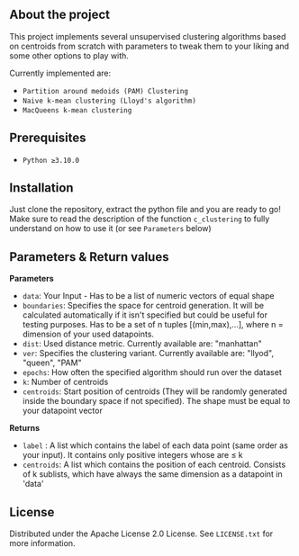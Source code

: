 <!-- ABOUT THE PROJECT -->
## About the project

This project implements several unsupervised clustering algorithms based on centroids from scratch with parameters to tweak them to your liking and some other options to play with. 

Currently implemented are:
- `Partition around medoids (PAM) Clustering`
- `Naive k-mean clustering (Lloyd's algorithm)`
- `MacQueens k-mean clustering`

## Prerequisites

- `Python ≥3.10.0`

## Installation

Just clone the repository, extract the python file and you are ready to go! Make sure to read the description of the function `c_clustering` to fully understand on how to use it (or see `Parameters` below)

## Parameters & Return values

**Parameters**

- `data`: Your Input - Has to be a list of numeric vectors of equal shape
- `boundaries`: Specifies	the space for centroid generation. It will be calculated automatically if it isn't specified but could be useful for testing purposes. Has to be a set of n tuples [(min,max),...], where n = dimension of your used datapoints.
- `dist`: Used distance metric. Currently available are: "manhattan"
- `ver`: Specifies the clustering variant. Currently available are: "llyod", "queen", "PAM"
- `epochs`: How often the specified algorithm should run over the dataset 
- `k`: Number of centroids
- `centroids`: Start position of centroids (They will be randomly generated inside the boundary space if not specified). The shape must be equal to your datapoint vector

**Returns**

-	`label`		: A list which contains the label of each data point (same order as your input). It contains only positive integers whose are ≤ k
-	`centroids`: 	A list which contains the position of each centroid. Consists of k sublists, which have always the same dimension as a datapoint in 'data'

<!-- LICENSE -->
## License

Distributed under the Apache License 2.0 License. See `LICENSE.txt` for more information.
